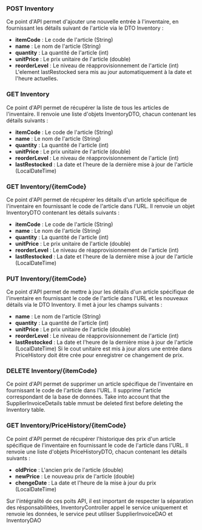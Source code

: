 ### POST Inventory
Ce point d'API permet d'ajouter une nouvelle entrée à l'inventaire, en fournissant les détails suivant de l'article via le DTO Inventory :
- **itemCode** : Le code de l'article (String)
- **name** : Le nom de l'article (String)
- **quantity** : La quantité de l'article (int)
- **unitPrice** : Le prix unitaire de l'article (double)
- **reorderLevel** : Le niveau de réapprovisionnement de l'article (int)
L'element lastRestocked sera mis au jour automatiquement à la date et l'heure actuelles.

### GET Inventory
Ce point d'API permet de récupérer la liste de tous les articles de l'inventaire. Il renvoie une liste d'objets InventoryDTO, chacun contenant les détails suivants :
- **itemCode** : Le code de l'article (String)
- **name** : Le nom de l'article (String)
- **quantity** : La quantité de l'article (int)
- **unitPrice** : Le prix unitaire de l'article (double)
- **reorderLevel** : Le niveau de réapprovisionnement de l'article (int)
- **lastRestocked** : La date et l'heure de la dernière mise à jour de l'article (LocalDateTime)

### GET Inventory/{itemCode}
Ce point d'API permet de récupérer les détails d'un article spécifique de l'inventaire en fournissant le code de l'article dans l'URL. Il renvoie un objet InventoryDTO contenant les détails suivants :
- **itemCode** : Le code de l'article (String)  
- **name** : Le nom de l'article (String)
- **quantity** : La quantité de l'article (int)
- **unitPrice** : Le prix unitaire de l'article (double)
- **reorderLevel** : Le niveau de réapprovisionnement de l'article (int)
- **lastRestocked** : La date et l'heure de la dernière mise à jour de l'article (LocalDateTime)

### PUT Inventory/{itemCode}
Ce point d'API permet de mettre à jour les détails d'un article spécifique de l'inventaire en fournissant le code de l'article dans l'URL et les nouveaux détails via le DTO Inventory. Il met à jour les champs suivants :
- **name** : Le nom de l'article (String)
- **quantity** : La quantité de l'article (int)
- **unitPrice** : Le prix unitaire de l'article (double)
- **reorderLevel** : Le niveau de réapprovisionnement de l'article (int)
- **lastRestocked** : La date et l'heure de la dernière mise à jour de l'article (LocalDateTime)
Si le cout unitaire est mis à jour alors une entrée dans PriceHistory doit être crée pour enregistrer ce changement de prix.

### DELETE Inventory/{itemCode}
Ce point d'API permet de supprimer un article spécifique de l'inventaire en fournissant le code de l'article dans l'URL. Il supprime l'article correspondant de la base de données.
Take into account that the SupplierInvoiceDetails table mmust be deleted first before deleting the Inventory table.

### GET Inventory/PriceHistory/{itemCode}
Ce point d'API permet de récupérer l'historique des prix d'un article spécifique de l'inventaire en fournissant le code de l'article dans l'URL. Il renvoie une liste d'objets PriceHistoryDTO, chacun contenant les détails suivants :
- **oldPrice** : L'ancien prix de l'article (double)
- **newPrice** : Le nouveau prix de l'article (double)
- **chengeDate** : La date et l'heure de la mise à jour du prix (LocalDateTime)


Sur l'intégralité de ces poits API, il est important de respecter la séparation des résponsabilitées, InventoryController appel le service uniquement et renvoie les données, le service peut utiliser SupplierInvoiceDAO et InventoryDAO
